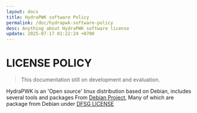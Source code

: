 ```yaml
---
layout: docs
title: HydraPWK software Policy
permalink: /doc/hydrapwk-software-policy
desc: Anything about HydraPWK software license
update: 2025-07-17 01:22:24 +0700
---
```


# LICENSE POLICY

> This documentation still on development and evaluation.

HydraPWK is an 'Open source' linux distribution based on Debian, includes several tools and packages From [Debian Project](https://debian.org/), Many of which are package from Debian under [DFSG LICENSE](https://wiki.debian.org/DebianFreeSoftwareGuidelines)